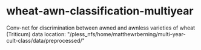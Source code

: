# wheat-awn-classification-multiyear
Conv-net for discrimination between awned and awnless varieties of wheat (Triticum) 
data location: "/pless_nfs/home/matthewrberning/multi-year-cult-class/data/preprocessed/"
